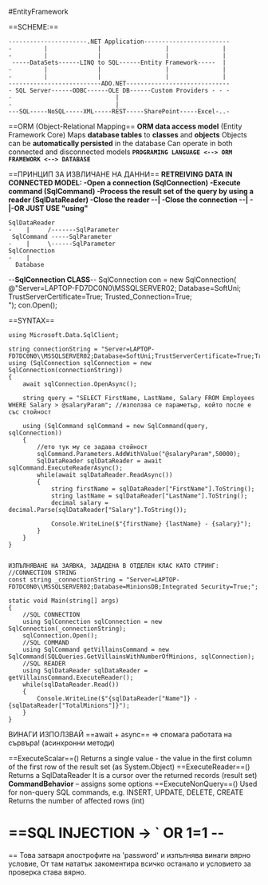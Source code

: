 #EntityFramework 

==SCHEME:==
```
----------------------.NET Application------------------------
-         |              |                  |               |
-         |              |                  |               |
 -----DataSets------LINQ to SQL------Entity Framework-----  |
-         |              |                  |               |
-         |              |                  |               |
--------------------------ADO.NET-----------------------------
- SQL Server------ODBC------OLE DB------Custom Providers - - -
-							  |
-							  | 
---SQL-----NoSQL-----XML-----REST-----SharePoint-----Excel-..-
```

==ORM (Object-Relational Mapping==
**ORM data access model** (Entity Framework Core)
	Maps **database tables** to **classes** and **objects**
	Objects can be **automatically persisted** in the database
	Can operate in both connected and disconnected models
**``PROGRAMING LANGUAGE <--> ORM FRAMEWORK <--> DATABASE``**

==ПРИНЦИП ЗА ИЗВЛИЧАНЕ НА ДАННИ==
**RETREIVING DATA IN CONNECTED MODEL:
	-Open a connection (SqlConnection)
	-Execute command (SqlCommand)
	-Process the result set of the query by using a reader (SqlDataReader)
	-Close the reader         --|
	-Close the connection --| 
	-                                      |-OR JUST USE "using"**
```
SqlDataReader
-    |     /-------SqlParameter
 SqlCommand -----SqlParameter 
-    |     \------SqlParameter
SqlConnection
-    |
  Database
```

--**SqlConnection CLASS**--
SqlConnection con = new SqlConnection(
	@"Server=LAPTOP-FD7DC0N0\\MSSQLSERVER02;
	Database=SoftUni;
	TrustServerCertificate=True;
	Trusted_Connection=True;	
"); con.Open();

==SYNTAX==
```
using Microsoft.Data.SqlClient;

string connectionString = "Server=LAPTOP-FD7DC0N0\\MSSQLSERVER02;Database=SoftUni;TrustServerCertificate=True;Trusted_Connection=True;";
using (SqlConnection sqlConnection = new SqlConnection(connectionString))
{
    await sqlConnection.OpenAsync();

    string query = "SELECT FirstName, LastName, Salary FROM Employees WHERE Salary > @salaryParam"; //използва се параметър, който после е със стойност

    using (SqlCommand sqlCommand = new SqlCommand(query, sqlConnection))
    {
	    //ето тук му се задава стойност
        sqlCommand.Parameters.AddWithValue("@salaryParam",50000);
        SqlDataReader sqlDataReader = await sqlCommand.ExecuteReaderAsync();
        while(await sqlDataReader.ReadAsync())
        {
            string firstName = sqlDataReader["FirstName"].ToString();
            string lastName = sqlDataReader["LastName"].ToString();
            decimal salary = decimal.Parse(sqlDataReader["Salary"].ToString());

            Console.WriteLine($"{firstName} {lastName} - {salary}");
        }
    }
}


```

```
ИЗПЪЛНЯВАНЕ НА ЗАЯВКА, ЗАДАДЕНА В ОТДЕЛЕН КЛАС КАТО СТРИНГ:
//CONNECTION STRING
const string _connectionString = "Server=LAPTOP-FD7DC0N0\\MSSQLSERVER02;Database=MinionsDB;Integrated Security=True;";

static void Main(string[] args)
{
	//SQL CONNECTION
    using SqlConnection sqlConnection = new SqlConnection(_connectionString);
    sqlConnection.Open();
    //SQL COMMAND
    using SqlCommand getVillainsCommand = new SqlCommand(SQLQueries.GetVillainsWithNumberOfMinions, sqlConnection);
	//SQL READER
	using SqlDataReader sqlDataReader = getVillainsCommand.ExecuteReader();
    while(sqlDataReader.Read())
    {
        Console.WriteLine($"{sqlDataReader["Name"]} - {sqlDataReader["TotalMinions"]}");
    }
}
```
ВИНАГИ ИЗПОЛЗВАЙ ==await + async== => спомага работата на сървъра! (асинхронни методи)

==ExecuteScalar==() 
	Returns a single value - the value in the first column of the first row of the result set (as System.Object) 
==ExecuteReader==() 
	Returns a SqlDataReader 
	It is a cursor over the returned records (result set) 
	**CommandBehavior** – assigns some options 
==ExecuteNonQuery==() 
	Used for non-query SQL commands, e.g. INSERT, UPDATE, DELETE, CREATE 
	Returns the number of affected rows (int)

==SQL INJECTION -> \` OR 1=1 --
==   
== Това затваря апострофите на 'password' и изпълнява винаги вярно условие, От там нататък закоментира всичко останало и условието за проверка става вярно.
